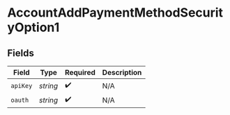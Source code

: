 # AccountAddPaymentMethodSecurityOption1


## Fields

| Field              | Type               | Required           | Description        |
| ------------------ | ------------------ | ------------------ | ------------------ |
| `apiKey`           | *string*           | :heavy_check_mark: | N/A                |
| `oauth`            | *string*           | :heavy_check_mark: | N/A                |